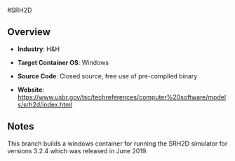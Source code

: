 #SRH2D

## Overview

- **Industry**: H&H

- **Target Container OS**: Windows

- **Source Code**: Closed source, free use of pre-compiled binary

- **Website**: https://www.usbr.gov/tsc/techreferences/computer%20software/models/srh2d/index.html

## Notes
This branch builds a windows container for running the SRH2D simulator for versions  3.2.4 which was released in June 2019.
